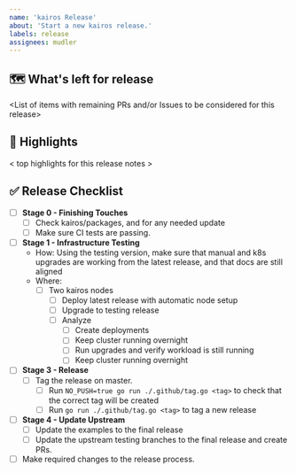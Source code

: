 ```yaml
---
name: 'kairos Release'
about: 'Start a new kairos release.'
labels: release
assignees: mudler
---
```


## 🗺 What's left for release

<List of items with remaining PRs and/or Issues to be considered for this release>

## 🔦 Highlights

< top highlights for this release notes >

## ✅ Release Checklist

- [ ] **Stage 0 - Finishing Touches**
    - [ ] Check kairos/packages, and for any needed update
    - [ ] Make sure CI tests are passing.
- [ ] **Stage 1 - Infrastructure Testing**
  - How: Using the testing version, make sure that manual and k8s upgrades are working from the latest release, and that docs are still aligned
  - Where:
    - [ ] Two kairos nodes
      - [ ] Deploy latest release with automatic node setup
      - [ ] Upgrade to testing release
      - [ ] Analyze
        - [ ] Create deployments
        - [ ] Keep cluster running overnight
        - [ ] Run upgrades and verify workload is still running
        - [ ] Keep cluster running overnight
- [ ] **Stage 3 - Release**
  - [ ] Tag the release on master.
    - [ ] Run `NO_PUSH=true go run ./.github/tag.go <tag>` to check that the correct tag will be created
    - [ ] Run `go run ./.github/tag.go <tag>` to tag a new release
- [ ] **Stage 4 - Update Upstream**
  - [ ] Update the examples to the final release
  - [ ] Update the upstream testing branches to the final release and create PRs.
- [ ] Make required changes to the release process.
